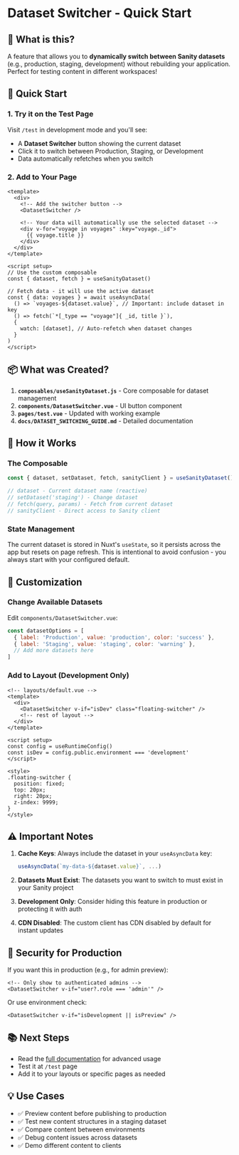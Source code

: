 # Dataset Switcher - Quick Start

## 🎯 What is this?

A feature that allows you to **dynamically switch between Sanity datasets** (e.g., production, staging, development) without rebuilding your application. Perfect for testing content in different workspaces!

## 🚀 Quick Start

### 1. Try it on the Test Page

Visit `/test` in development mode and you'll see:
- A **Dataset Switcher** button showing the current dataset
- Click it to switch between Production, Staging, or Development
- Data automatically refetches when you switch

### 2. Add to Your Page

```vue
<template>
  <div>
    <!-- Add the switcher button -->
    <DatasetSwitcher />
    
    <!-- Your data will automatically use the selected dataset -->
    <div v-for="voyage in voyages" :key="voyage._id">
      {{ voyage.title }}
    </div>
  </div>
</template>

<script setup>
// Use the custom composable
const { dataset, fetch } = useSanityDataset()

// Fetch data - it will use the active dataset
const { data: voyages } = await useAsyncData(
  () => `voyages-${dataset.value}`, // Important: include dataset in key
  () => fetch(`*[_type == "voyage"]{ _id, title }`),
  {
    watch: [dataset], // Auto-refetch when dataset changes
  }
)
</script>
```

## 📦 What was Created?

1. **`composables/useSanityDataset.js`** - Core composable for dataset management
2. **`components/DatasetSwitcher.vue`** - UI button component
3. **`pages/test.vue`** - Updated with working example
4. **`docs/DATASET_SWITCHING_GUIDE.md`** - Detailed documentation

## 🔧 How it Works

### The Composable

```javascript
const { dataset, setDataset, fetch, sanityClient } = useSanityDataset()

// dataset - Current dataset name (reactive)
// setDataset('staging') - Change dataset
// fetch(query, params) - Fetch from current dataset
// sanityClient - Direct access to Sanity client
```

### State Management

The current dataset is stored in Nuxt's `useState`, so it persists across the app but resets on page refresh. This is intentional to avoid confusion - you always start with your configured default.

## 🎨 Customization

### Change Available Datasets

Edit `components/DatasetSwitcher.vue`:

```javascript
const datasetOptions = [
  { label: 'Production', value: 'production', color: 'success' },
  { label: 'Staging', value: 'staging', color: 'warning' },
  // Add more datasets here
]
```

### Add to Layout (Development Only)

```vue
<!-- layouts/default.vue -->
<template>
  <div>
    <DatasetSwitcher v-if="isDev" class="floating-switcher" />
    <!-- rest of layout -->
  </div>
</template>

<script setup>
const config = useRuntimeConfig()
const isDev = config.public.environment === 'development'
</script>

<style>
.floating-switcher {
  position: fixed;
  top: 20px;
  right: 20px;
  z-index: 9999;
}
</style>
```

## ⚠️ Important Notes

1. **Cache Keys**: Always include the dataset in your `useAsyncData` key:
   ```javascript
   useAsyncData(`my-data-${dataset.value}`, ...)
   ```

2. **Datasets Must Exist**: The datasets you want to switch to must exist in your Sanity project

3. **Development Only**: Consider hiding this feature in production or protecting it with auth

4. **CDN Disabled**: The custom client has CDN disabled by default for instant updates

## 🔐 Security for Production

If you want this in production (e.g., for admin preview):

```vue
<!-- Only show to authenticated admins -->
<DatasetSwitcher v-if="user?.role === 'admin'" />
```

Or use environment check:

```vue
<DatasetSwitcher v-if="isDevelopment || isPreview" />
```

## 📚 Next Steps

- Read the [full documentation](./DATASET_SWITCHING_GUIDE.md) for advanced usage
- Test it at `/test` page
- Add it to your layouts or specific pages as needed

## 💡 Use Cases

- ✅ Preview content before publishing to production
- ✅ Test new content structures in a staging dataset
- ✅ Compare content between environments
- ✅ Debug content issues across datasets
- ✅ Demo different content to clients

